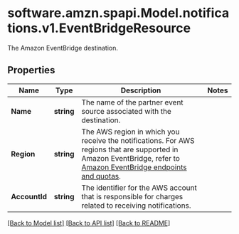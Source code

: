 # software.amzn.spapi.Model.notifications.v1.EventBridgeResource
The Amazon EventBridge destination.

## Properties

Name | Type | Description | Notes
------------ | ------------- | ------------- | -------------
**Name** | **string** | The name of the partner event source associated with the destination. | 
**Region** | **string** | The AWS region in which you receive the notifications. For AWS regions that are supported in Amazon EventBridge, refer to [Amazon EventBridge endpoints and quotas](https://docs.aws.amazon.com/general/latest/gr/ev.html). | 
**AccountId** | **string** | The identifier for the AWS account that is responsible for charges related to receiving notifications. | 

[[Back to Model list]](../README.md#documentation-for-models) [[Back to API list]](../README.md#documentation-for-api-endpoints) [[Back to README]](../README.md)

